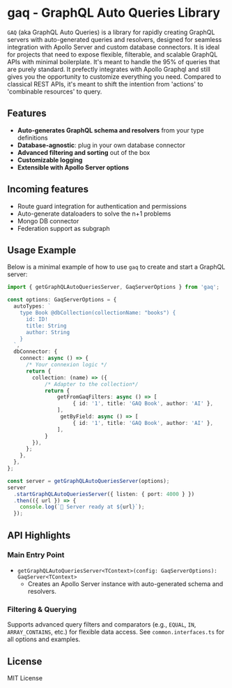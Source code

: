 # gaq - GraphQL Auto Queries Library

`GAQ` (aka GraphQL Auto Queries) is a library for rapidly creating GraphQL servers with auto-generated queries and resolvers, designed for seamless integration with Apollo Server and custom database connectors. It is ideal for projects that need to expose flexible, filterable, and scalable GraphQL APIs with minimal boilerplate. It's meant to handle the 95% of queries that are purely standard.
It prefectly integrates with Apollo Graphql and still gives you the opportunity to customize everything you need.
Compared to classical REST APIs, it's meant to shift the intention from 'actions' to 'combinable resources' to query.

## Features

- **Auto-generates GraphQL schema and resolvers** from your type definitions
- **Database-agnostic**: plug in your own database connector
- **Advanced filtering and sorting** out of the box
- **Customizable logging**
- **Extensible with Apollo Server options**

## Incoming features

- Route guard integration for authentication and permissions
- Auto-generate dataloaders to solve the n+1 problems
- Mongo DB connector
- Federation support as subgraph

## Usage Example

Below is a minimal example of how to use `gaq` to create and start a GraphQL server:

```ts
import { getGraphQLAutoQueriesServer, GaqServerOptions } from 'gaq';

const options: GaqServerOptions = {
  autoTypes: `
    type Book @dbCollection(collectionName: "books") {
      id: ID!
      title: String
      author: String
    }
  `,
  dbConnector: {
    connect: async () => {
      /* Your connexion logic */
      return {
        collection: (name) => ({
            /* Adapter to the collection*/
            return {
                getFromGaqFilters: async () => [
                     { id: '1', title: 'GAQ Book', author: 'AI' },
                ],
                 getByField: async () => [
                     { id: '1', title: 'GAQ Book', author: 'AI' },
                ],
            }
        }),
      };
    },
  },
};

const server = getGraphQLAutoQueriesServer(options);
server
  .startGraphQLAutoQueriesServer({ listen: { port: 4000 } })
  .then(({ url }) => {
    console.log(`🚀 Server ready at ${url}`);
  });
```

## API Highlights

### Main Entry Point

- `getGraphQLAutoQueriesServer<TContext>(config: GaqServerOptions): GaqServer<TContext>`
  - Creates an Apollo Server instance with auto-generated schema and resolvers.

### Filtering & Querying

Supports advanced query filters and comparators (e.g., `EQUAL`, `IN`, `ARRAY_CONTAINS`, etc.) for flexible data access. See `common.interfaces.ts` for all options and examples.

## License

MIT License
